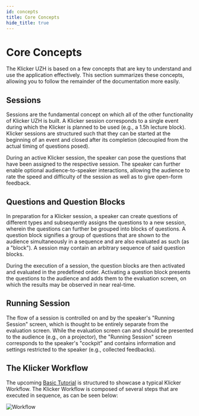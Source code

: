 ```yaml
---
id: concepts
title: Core Concepts
hide_title: true
---
```


# Core Concepts

The Klicker UZH is based on a few concepts that are key to understand and use the application effectively. This section summarizes these concepts, allowing you to follow the remainder of the documentation more easily.

## Sessions

Sessions are the fundamental concept on which all of the other functionality of Klicker UZH is built. A Klicker session corresponds to a single event during which the Klicker is planned to be used (e.g., a 1.5h lecture block). Klicker sessions are structured such that they can be started at the beginning of an event and closed after its completion (decoupled from the actual timing of questions posed).

During an active Klicker session, the speaker can pose the questions that have been assigned to the respective session. The speaker can further enable optional audience-to-speaker interactions, allowing the audience to rate the speed and difficulty of the session as well as to give open-form feedback.

## Questions and Question Blocks

In preparation for a Klicker session, a speaker can create questions of different types and subsequently assigns the questions to a new session, wherein the questions can further be grouped into blocks of questions. A question block signifies a group of questions that are shown to the audience simultaneously in a sequence and are also evaluated as such (as a "block"). A session may contain an arbitrary sequence of said question blocks.

During the execution of a session, the question blocks are then activated and evaluated in the predefined order. Activating a question block presents the questions to the audience and adds them to the evaluation screen, on which the results may be observed in near real-time.

## Running Session

The flow of a session is controlled on and by the speaker's "Running Session" screen, which is thought to be entirely separate from the evaluation screen. While the evaluation screen can and should be presented to the audience (e.g., on a projector), the "Running Session" screen corresponds to the speaker's "cockpit" and contains information and settings restricted to the speaker (e.g., collected feedbacks).

## The Klicker Workflow

The upcoming [Basic Tutorial](basics/question_pool.md) is structured to showcase a typical Klicker Workflow. The Klicker Workflow is composed of several steps that are executed in sequence, as can be seen below:

![Workflow](assets/workflow.png)
